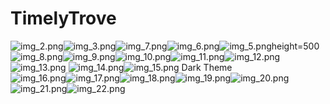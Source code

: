 # TimelyTrove
 ![img_2.png](img_2.png)![img_3.png](img_3.png)![img_7.png](img_7.png)![img_6.png](img_6.png)![img_5.png](img_5.png)height=500
![img_8.png](img_8.png)![img_9.png](img_9.png)![img_10.png](img_10.png)![img_11.png](img_11.png)![img_12.png](img_12.png)![img_13.png](img_13.png)
![img_14.png](img_14.png)![img_15.png](img_15.png)
Dark Theme <br>
![img_16.png](img_16.png)![img_17.png](img_17.png)![img_18.png](img_18.png)![img_19.png](img_19.png)![img_20.png](img_20.png)<br>
![img_21.png](img_21.png)![img_22.png](img_22.png)<br>
